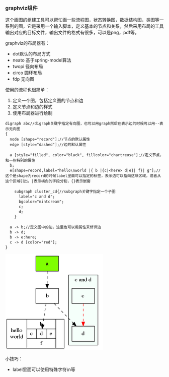 ### graphviz组件
这个画图的组建工具可以帮忙画一些流程图，状态转换图，数据结构图，类图等一系列的图，它是采用一个输入脚本，定义基本的节点和关系，然后采用布局的工具输出对应的目标文件，输出文件的格式有很多，可以是png，pdf等。

graphviz的布局器有：

+ dot默认的布局方式
+ neato 基于spring-model算法
+ twopi 径向布局
+ circo 圆环布局
+ fdp 无向图

使用的流程也很简单：

1. 定义一个图，包括定义图的节点和边
2. 定义节点和边的样式
3. 使用布局器进行绘制

```
digraph abc//digraph关键字指定有向图，也可以用graph然后在表示边的时候可以用--表示无向图
{
  node [shape="record"];//节点的默认属性
  edge [style="dashed"];//边的默认属性
   
  a [style="filled", color="black", fillcolor="chartreuse"];//定义节点，和一些特别的属性
  b;
  e[shape=record,label="hello\nworld |{ b |{c|<here> d|e}| f}| g"];//这个是shape为record的时候label里面可以指定的标签，表示边可以指向这块区域，或者从这个区域引出。|表示横向的字段分割，{}表示嵌套
 
    subgraph cluster_cd{//subgraph关键字指定一个子图
      label="c and d";
      bgcolor="mintcream";
      c;
      d;
    }
 
  a -> b;//定义图中的边，这里也可以用属性来修饰边
  b -> d;
  b -> e:here;
  c -> d [color="red"];
}

```

![上面脚本的结果图](img/graphviz_结果图.png)

小技巧：
 
 + label里面可以使用特殊字符\n等